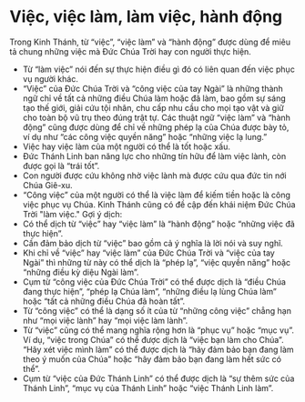 # Việc, việc làm, làm việc, hành động

Trong Kinh Thánh, từ “việc”, “việc làm” và “hành động” được dùng để miêu tả chung những việc mà Đức Chúa Trời hay con người thực hiện. 
- Từ “làm việc” nói đến sự thực hiện điều gì đó có liên quan đến việc phục vụ người khác.
- “Việc” của Đức Chúa Trời và “công việc của tay Ngài” là những thành ngữ chỉ về tất cả những điều Chúa làm hoặc đã làm, bao gồm sự sáng tạo thế giới, giải cứu tội nhân, chu cấp nhu cầu cho mọi tạo vật và giữ cho toàn bộ vũ trụ theo đúng trật tự. Các thuật ngữ “việc làm” và “hành động” cũng được dùng để chỉ về những phép lạ của Chúa được bày tỏ, ví dụ như “các công việc quyền năng” hoặc “những việc lạ lung.”
- Việc hay việc làm của một người có thể là tốt hoặc xấu. 
- Đức Thánh Linh ban năng lực cho những tín hữu để làm việc lành, còn được gọi là “trái tốt”.
- Con người được cứu không nhờ việc lành mà được cứu qua đức tin nới Chúa Giê-xu. 
- “Công việc” của một người có thể là việc làm để kiếm tiền hoặc là công việc phục vụ Chúa. Kinh Thánh cũng có đề cập đến khái niệm Đức Chúa Trời "làm việc."
Gợi ý dịch:
- Có thể dịch từ “việc” hay “việc làm” là “hành động” hoặc “những việc đã thực hiện”. 
- Cần đảm bảo dịch từ “việc” bao gồm cả ý nghĩa là lời nói và suy nghĩ.
- Khi chỉ về “việc” hay “việc làm” của Đức Chúa Trời và “việc của tay Ngài” thì những từ này có thể dịch là “phép lạ”, “việc quyền năng” hoặc “những điều kỳ diệu Ngài làm”.
- Cụm từ “công việc của Đức Chúa Trời” có thể được dịch là “điều Chúa đang thực hiện”, “phép lạ Chúa làm”, “những điều lạ lùng Chúa làm” hoặc “tất cả những điều Chúa đã hoàn tất”. 
- Từ “công việc” có thể là dạng số ít của từ “những công việc” chẳng hạn như “mọi việc lành” hay “mọi việc làm lành”. 
- Từ “việc” cũng có thể mang nghĩa rộng hơn là “phục vụ” hoặc “mục vụ”. Ví dụ, “việc trong Chúa” có thể được dịch là “việc bạn làm cho Chúa”. “Hãy xét việc mình làm” có thể được dịch là “hãy đảm bảo bạn đang làm theo ý muốn của Chúa” hoặc “hãy đảm bảo bạn đang làm hết sức có thể”.   
- Cụm từ “việc của Đức Thánh Linh” có thể được dịch là “sự thêm sức của Thánh Linh”, “mục vụ của Thánh Linh” hoặc “việc Thánh Linh làm”.

